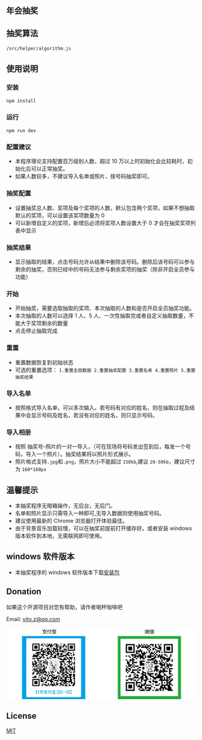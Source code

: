 ## 年会抽奖

## 抽奖算法

`/src/helper/algorithm.js`

## 使用说明

### 安装

```
npm install
```

### 运行

```
npm run dev
```



### 配置建议

- 本程序理论支持配置百万级别人数，超过 10 万以上时初始化会比较耗时，初始化后可以正常抽奖。
- 如果人数较多，不建议导入名单或照片，按号码抽奖即可。

### 抽奖配置

- 设置抽奖总人数、奖项及每个奖项的人数，默认包含两个奖项，如果不想抽取默认的奖项，可以设置该奖项数量为 0
- 可以新增自定义的奖项，新增后必须将奖项人数设置大于 0 才会在抽奖奖项列表中显示

### 抽奖结果

- 显示抽取的结果，点击号码允许从结果中删除该号码。删除后该号码可以参与剩余的抽奖，否则已经中的号码无法参与剩余奖项的抽奖（除非开启全员参与功能）

### 开始

- 开始抽奖，需要选取抽取的奖项、本次抽取的人数和是否开启全员抽奖功能。
- 本次抽取的人数可以选择 1 人、5 人、一次性抽取完或者自定义抽取数量，不能大于奖项剩余的数量
- 点击停止抽取完成

### 重置

- 重置数据恢复到初始状态
- 可选的重置选项：
  `1.重置全部数据 2.重置抽奖配置 3.重置名单 4.重置照片 5.重置抽奖结果`

### 导入名单

- 按照格式导入名单，可以多次输入。若号码有对应的姓名，则在抽取过程及结果中会显示号码及姓名，若没有对应的姓名，则只显示号码。

### 导入相册

- 按照 抽奖号-照片的一对一导入，（可在现场将号码发出签到后，每发一个号码，导入一个照片）。抽奖结果将以照片形式展示。
- 照片格式支持`.jpg`和`.png`，照片大小不能超过 `150kb`,建议 `20-50kb`，建议尺寸为 `160*160px`

## 温馨提示

- 本抽奖程序无暗箱操作，无后台，无后门。
- 名单和照片显示只需导入一种即可,无导入数据则使用抽奖号码。
- 建议使用最新的 Chrome 浏览器打开体验最佳。
- 由于背景音乐加载较慢，可以在抽奖前提前打开缓存好。或者安装 windows 版本软件到本地，无需联网即可使用。

## windows 软件版本

- 本抽奖程序的 windows 软件版本下载[安装包](https://github.com/vitozyf/lucky-draw/releases)

## Donation

如果这个开源项目对您有帮助，请作者喝杯咖啡吧

Email: vito.z@qq.com

![payimg](./public/pay.png)

## License

[MIT](https://choosealicense.com/licenses/mit/)
